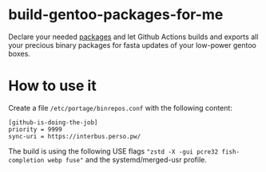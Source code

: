 # build-gentoo-packages-for-me

Declare your needed [packages](etc/world) and let Github Actions builds and exports all your precious binary packages for fasta updates of your low-power gentoo boxes.

# How to use it

Create a file `/etc/portage/binrepos.conf` with the following content:

```
[github-is-doing-the-job]
priority = 9999
sync-uri = https://interbus.perso.pw/
```

The build is using the following USE flags `"zstd -X -gui pcre32 fish-completion webp fuse"` and the systemd/merged-usr profile.
